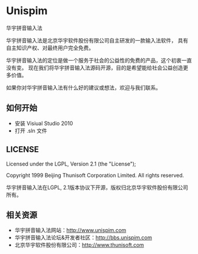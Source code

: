 # Unispim
华宇拼音输入法

华宇拼音输入法是北京华宇软件股份有限公司自主研发的一款输入法软件，
具有自主知识产权、对最终用户完全免费。

华宇拼音输入法的定位是做一个服务于社会的公益性的免费的产品，这个初衷一直没有变。
现在我们将华宇拼音输入法源码开源，目的是希望能给社会公益创造更多价值。

如果你对华宇拼音输入法有什么好的建议或想法，欢迎与我们联系。

## 如何开始
- 安装 Visiual Studio 2010
- 打开 .sln 文件

## LICENSE
Licensed under the LGPL, Version 2.1 (the "License");

Copyright 1999 Beijing Thunisoft Corporation Limited.
All rights reserved.

华宇拼音输入法在LGPL, 2.1版本协议下开源，版权归北京华宇软件股份有限公司所有。

## 相关资源
- 华宇拼音输入法网站：http://www.unispim.com
- 华宇拼音输入法论坛&开发者社区：http://bbs.unispim.com
- 北京华宇软件股份有限公司：http://www.thunisoft.com

